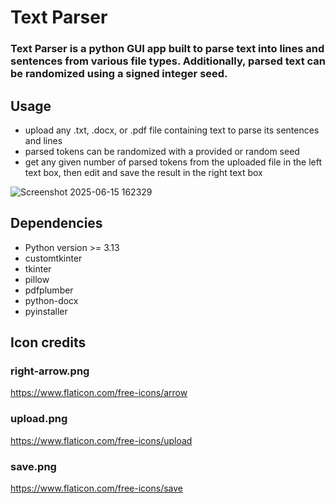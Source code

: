 # Text Parser
### Text Parser is a python GUI app built to parse text into lines and sentences from various file types. Additionally, parsed text can be randomized using a signed integer seed.

## Usage
- upload any .txt, .docx, or .pdf file containing text to parse its sentences and lines
- parsed tokens can be randomized with a provided or random seed
- get any given number of parsed tokens from the uploaded file in the left text box, then edit and save the result in the right text box
  
![Screenshot 2025-06-15 162329](https://github.com/user-attachments/assets/bc0ac2d3-5a55-447a-b9cb-a1a43273ff41)

## Dependencies
- Python version >= 3.13
- customtkinter
- tkinter
- pillow
- pdfplumber
- python-docx
- pyinstaller

## Icon credits

### right-arrow.png
https://www.flaticon.com/free-icons/arrow

### upload.png
https://www.flaticon.com/free-icons/upload

### save.png
https://www.flaticon.com/free-icons/save
